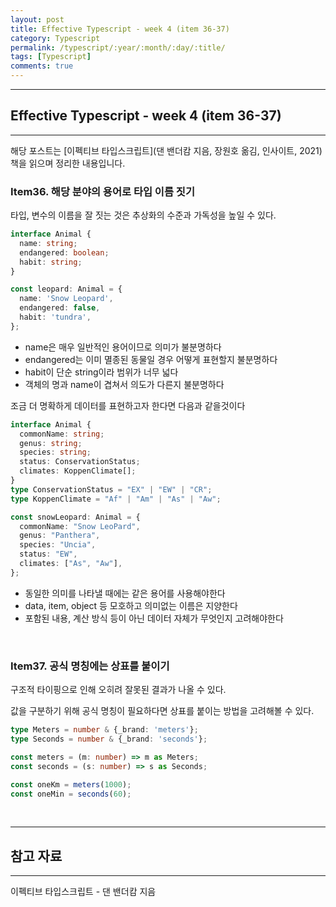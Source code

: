 ```yaml
---
layout: post
title: Effective Typescript - week 4 (item 36-37)
category: Typescript
permalink: /typescript/:year/:month/:day/:title/
tags: [Typescript]
comments: true
---
```


---

## Effective Typescript - week 4 (item 36-37)

---

해당 포스트는 [이펙티브 타입스크립트]\(댄 밴더캄 지음, 장원호 옮김, 인사이트, 2021) 책을 읽으며 정리한 내용입니다.

### Item36. 해당 분야의 용어로 타입 이름 짓기

타입, 변수의 이름을 잘 짓는 것은 추상화의 수준과 가독성을 높일 수 있다.

```typescript
interface Animal {
  name: string;
  endangered: boolean;
  habit: string;
}

const leopard: Animal = {
  name: 'Snow Leopard',
  endangered: false,
  habit: 'tundra',
};
```

* name은 매우 일반적인 용어이므로 의미가 불분명하다
* endangered는 이미 멸종된 동물일 경우 어떻게 표현할지 불분명하다
* habit이 단순 string이라 범위가 너무 넓다
* 객체의 명과 name이 겹쳐서 의도가 다른지 불분명하다

조금 더 명확하게 데이터를 표현하고자 한다면 다음과 같을것이다

```typescript
interface Animal {
  commonName: string;
  genus: string;
  species: string;
  status: ConservationStatus;
  climates: KoppenClimate[];
}
type ConservationStatus = "EX" | "EW" | "CR";
type KoppenClimate = "Af" | "Am" | "As" | "Aw";

const snowLeopard: Animal = {
  commonName: "Snow LeoPard",
  genus: "Panthera",
  species: "Uncia",
  status: "EW",
  climates: ["As", "Aw"],
};
```

* 동일한 의미를 나타낼 때에는 같은 용어를 사용해야한다
* data, item, object 등 모호하고 의미없는 이름은 지양한다
* 포함된 내용, 계산 방식 등이 아닌 데이터 자체가 무엇인지 고려해야한다

<br>

### Item37. 공식 명칭에는 상표를 붙이기

구조적 타이핑으로 인해 오히려 잘못된 결과가 나올 수 있다.

값을 구분하기 위해 공식 명칭이 필요하다면 상표를 붙이는 방법을 고려해볼 수 있다.

```typescript
type Meters = number & {_brand: 'meters'};
type Seconds = number & {_brand: 'seconds'};

const meters = (m: number) => m as Meters;
const seconds = (s: number) => s as Seconds;

const oneKm = meters(1000);
const oneMin = seconds(60);
```

<br>

---

## 참고 자료

---

이펙티브 타입스크립트 - 댄 밴더캄 지음
